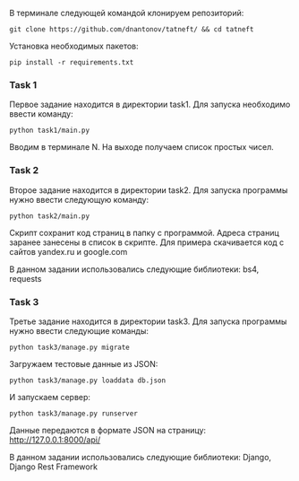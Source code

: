 В терминале следующей командой клонируем репозиторий:  

`git clone https://github.com/dnantonov/tatneft/ && cd tatneft`

Установка необходимых пакетов:  

`pip install -r requirements.txt`

### Task 1
Первое задание находится в директории task1. Для запуска необходимо ввести команду:  

`python task1/main.py`

Вводим в терминале N. На выходе получаем список простых чисел.

### Task 2
Второе задание находится в директории task2. Для запуска программы нужно ввести следующую команду:

`python task2/main.py`

Скрипт сохранит код страниц в папку с программой. Адреса страниц заранее занесены в список в скрипте. Для примера скачивается код с сайтов yandex.ru и google.com

В данном задании использовались следующие библиотеки: bs4, requests

### Task 3
Третье задание находится в директории task3. Для запуска программы нужно ввести следующие команды:

`python task3/manage.py migrate`

Загружаем тестовые данные из JSON:

`python task3/manage.py loaddata db.json`

И запускаем сервер:

`python task3/manage.py runserver`

Данные передаются в формате JSON на страницу: http://127.0.0.1:8000/api/

В данном задании использовались следующие библиотеки: Django, Django Rest Framework